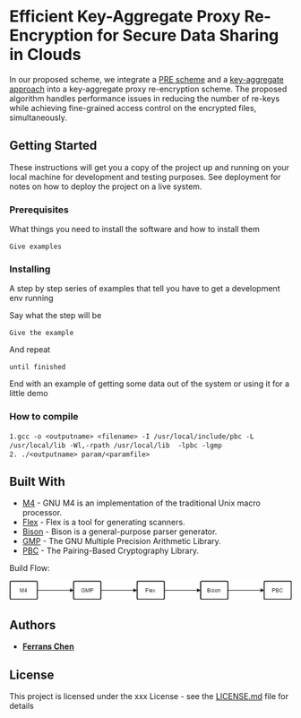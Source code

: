 # Efficient Key-Aggregate Proxy Re-Encryption for Secure Data Sharing in Clouds

In our proposed scheme, we integrate a [PRE scheme](https://link.springer.com/article/10.1007/s11432-010-0047-3) and a [key-aggregate approach](https://ieeexplore.ieee.org/document/6497048/) into a key-aggregate proxy re-encryption scheme. The proposed algorithm handles performance issues in reducing the number of re-keys while achieving fine-grained access control on the encrypted files, simultaneously.

## Getting Started

These instructions will get you a copy of the project up and running on your local machine for development and testing purposes. See deployment for notes on how to deploy the project on a live system.

### Prerequisites

What things you need to install the software and how to install them

```
Give examples
```

### Installing

A step by step series of examples that tell you have to get a development env running

Say what the step will be

```
Give the example
```

And repeat

```
until finished
```

End with an example of getting some data out of the system or using it for a little demo
### How to compile 
```
1.gcc -o <outputname> <filename> -I /usr/local/include/pbc -L /usr/local/lib -Wl,-rpath /usr/local/lib  -lpbc -lgmp
2. ./<outputname> param/<paramfile>
```

## Built With
* [M4](http://www.gnu.org/software/m4/m4.html) - GNU M4 is an implementation of the traditional Unix macro processor.
* [Flex](https://github.com/westes/flex) - Flex is a tool for generating scanners.
* [Bison](https://www.gnu.org/software/bison/) - Bison is a general-purpose parser generator.
* [GMP](https://gmplib.org/) - The GNU Multiple Precision Arithmetic Library.
* [PBC](https://crypto.stanford.edu/pbc/) - The Pairing-Based Cryptography Library.

Build Flow:

![Install flow](https://github.com/ferranschen/KAPRE/blob/master/Install%20flow.png)

## Authors

* [**Ferrans Chen**](https://github.com/ferranschen)

## License

This project is licensed under the xxx License - see the [LICENSE.md](LICENSE.md) file for details





